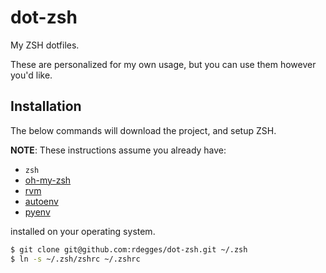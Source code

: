 # dot-zsh

My ZSH dotfiles.

These are personalized for my own usage, but you can use them however you'd
like.


## Installation

The below commands will download the project, and setup ZSH.

**NOTE**: These instructions assume you already have:

- `zsh`
- [oh-my-zsh](https://github.com/robbyrussell/oh-my-zsh)
- [rvm](http://rvm.io/)
- [autoenv](https://github.com/kennethreitz/autoenv)
- [pyenv](https://github.com/yyuu/pyenv-installer)

installed on your operating system.

``` bash
$ git clone git@github.com:rdegges/dot-zsh.git ~/.zsh
$ ln -s ~/.zsh/zshrc ~/.zshrc
```
